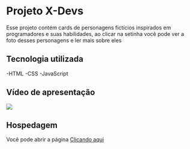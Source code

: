 # Projeto X-Devs

Esse projeto contém cards de personagens fictícios inspirados em programadores e suas habilidades,
ao clicar na setinha você pode ver a foto desses personagens 
e ler mais sobre eles

## Tecnologia utilizada

-HTML 
-CSS
-JavaScript

## Vídeo de apresentação
<img src="tela.gif">

## Hospedagem

Você pode abrir a página <a href="https://victorbreno92.github.io/x-devs/">Clicando aqui</a> 
